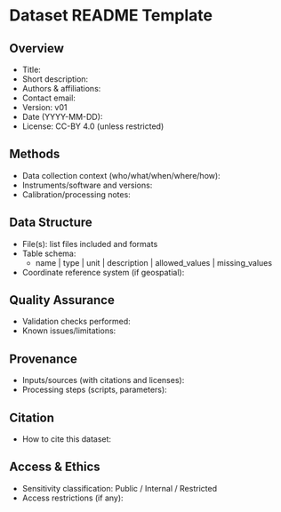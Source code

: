 # Dataset README Template

## Overview
- Title:
- Short description:
- Authors & affiliations:
- Contact email:
- Version: v01
- Date (YYYY-MM-DD):
- License: CC-BY 4.0 (unless restricted)

## Methods
- Data collection context (who/what/when/where/how):
- Instruments/software and versions:
- Calibration/processing notes:

## Data Structure
- File(s): list files included and formats
- Table schema:
  - name | type | unit | description | allowed_values | missing_values
- Coordinate reference system (if geospatial):

## Quality Assurance
- Validation checks performed:
- Known issues/limitations:

## Provenance
- Inputs/sources (with citations and licenses):
- Processing steps (scripts, parameters):

## Citation
- How to cite this dataset:

## Access & Ethics
- Sensitivity classification: Public / Internal / Restricted
- Access restrictions (if any):
